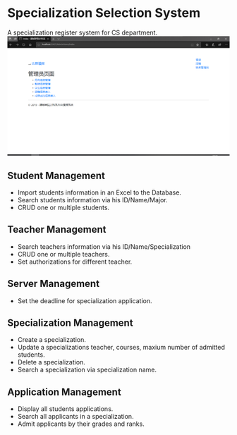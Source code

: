 # Specialization Selection System
 A specialization register system for CS department.
 ![images](https://github.com/Tyrannus-Moore/Specializations-Selection/blob/master/Images/demo.png)
## Student Management  
* Import students information in an Excel to the Database.
* Search students information via his ID/Name/Major.
* CRUD one or multiple students.

## Teacher Management
* Search teachers information via his ID/Name/Specialization
* CRUD one or multiple teachers.
* Set authorizations for different teacher.

## Server Management
* Set the deadline for specialization application.

## Specialization Management
* Create a specialization.
* Update a specializations teacher, courses, maxium number of admitted students.
* Delete a specialization.
* Search a specialization via specialization name.

## Application Management
* Display all students applications.
* Search all applicants in a specialization.
* Admit applicants by their grades and ranks.

